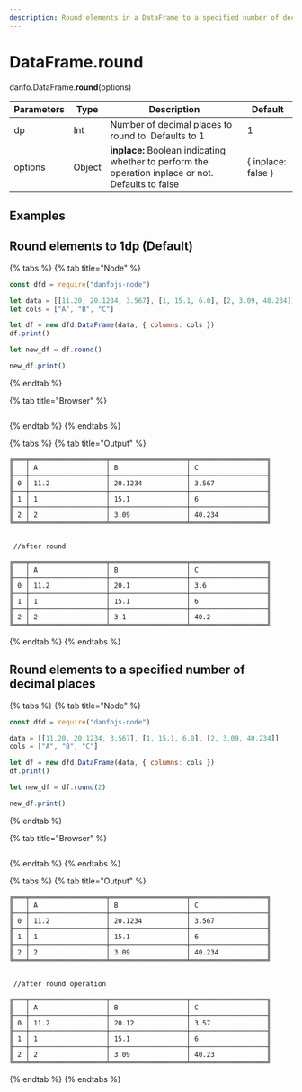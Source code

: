 ```yaml
---
description: Round elements in a DataFrame to a specified number of decimal places.
---
```


# DataFrame.round

danfo.DataFrame.**round**(options)

| Parameters | Type   | Description                                                                                        | Default            |
| ---------- | ------ | -------------------------------------------------------------------------------------------------- | ------------------ |
| dp         | Int    | Number of decimal places to round to. Defaults to 1                                                | 1                  |
| options    | Object | **inplace:** Boolean indicating whether to perform the operation inplace or not. Defaults to false | { inplace: false } |

## **Examples**

## Round elements to 1dp (Default)

{% tabs %}
{% tab title="Node" %}
```javascript
const dfd = require("danfojs-node")

let data = [[11.20, 20.1234, 3.567], [1, 15.1, 6.0], [2, 3.09, 40.234]]
let cols = ["A", "B", "C"]

let df = new dfd.DataFrame(data, { columns: cols })
df.print()

let new_df = df.round()

new_df.print()
```
{% endtab %}

{% tab title="Browser" %}
```
```
{% endtab %}
{% endtabs %}

{% tabs %}
{% tab title="Output" %}
```
╔═══╤═══════════════════╤═══════════════════╤═══════════════════╗
║   │ A                 │ B                 │ C                 ║
╟───┼───────────────────┼───────────────────┼───────────────────╢
║ 0 │ 11.2              │ 20.1234           │ 3.567             ║
╟───┼───────────────────┼───────────────────┼───────────────────╢
║ 1 │ 1                 │ 15.1              │ 6                 ║
╟───┼───────────────────┼───────────────────┼───────────────────╢
║ 2 │ 2                 │ 3.09              │ 40.234            ║
╚═══╧═══════════════════╧═══════════════════╧═══════════════════╝


 //after round

╔═══╤═══════════════════╤═══════════════════╤═══════════════════╗
║   │ A                 │ B                 │ C                 ║
╟───┼───────────────────┼───────────────────┼───────────────────╢
║ 0 │ 11.2              │ 20.1              │ 3.6               ║
╟───┼───────────────────┼───────────────────┼───────────────────╢
║ 1 │ 1                 │ 15.1              │ 6                 ║
╟───┼───────────────────┼───────────────────┼───────────────────╢
║ 2 │ 2                 │ 3.1               │ 40.2              ║
╚═══╧═══════════════════╧═══════════════════╧═══════════════════╝
```
{% endtab %}
{% endtabs %}

## Round elements to a specified number of decimal places

{% tabs %}
{% tab title="Node" %}
```javascript
const dfd = require("danfojs-node")

data = [[11.20, 20.1234, 3.567], [1, 15.1, 6.0], [2, 3.09, 40.234]]
cols = ["A", "B", "C"]

let df = new dfd.DataFrame(data, { columns: cols })
df.print()

let new_df = df.round(2)

new_df.print()
```
{% endtab %}

{% tab title="Browser" %}
```
```
{% endtab %}
{% endtabs %}

{% tabs %}
{% tab title="Output" %}
```
╔═══╤═══════════════════╤═══════════════════╤═══════════════════╗
║   │ A                 │ B                 │ C                 ║
╟───┼───────────────────┼───────────────────┼───────────────────╢
║ 0 │ 11.2              │ 20.1234           │ 3.567             ║
╟───┼───────────────────┼───────────────────┼───────────────────╢
║ 1 │ 1                 │ 15.1              │ 6                 ║
╟───┼───────────────────┼───────────────────┼───────────────────╢
║ 2 │ 2                 │ 3.09              │ 40.234            ║
╚═══╧═══════════════════╧═══════════════════╧═══════════════════╝


 //after round operation 

╔═══╤═══════════════════╤═══════════════════╤═══════════════════╗
║   │ A                 │ B                 │ C                 ║
╟───┼───────────────────┼───────────────────┼───────────────────╢
║ 0 │ 11.2              │ 20.12             │ 3.57              ║
╟───┼───────────────────┼───────────────────┼───────────────────╢
║ 1 │ 1                 │ 15.1              │ 6                 ║
╟───┼───────────────────┼───────────────────┼───────────────────╢
║ 2 │ 2                 │ 3.09              │ 40.23             ║
╚═══╧═══════════════════╧═══════════════════╧═══════════════════╝
```
{% endtab %}
{% endtabs %}

##
